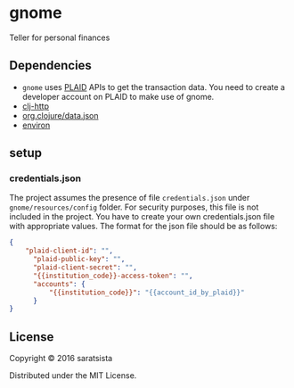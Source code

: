 # gnome

Teller for personal finances

## Dependencies

*   `gnome` uses [PLAID](https://plaid.com) APIs to get the transaction data.
    You need to create a developer account on PLAID to make use of gnome.
*   [clj-http](https://github.com/dakrone/clj-http)
*   [org.clojure/data.json](https://github.com/clojure/data.json)
*   [environ](https://github.com/weavejester/environ)

## setup

### credentials.json

The project assumes the presence of file `credentials.json` under `gnome/resources/config` folder.
For security purposes, this file is not included in the project. You have to create your own credentials.json file
with appropriate values. The format for the json file should be as follows:

```json
{
    "plaid-client-id": "",
      "plaid-public-key": "",
      "plaid-client-secret": "",
      "{{institution_code}}-access-token": "",
      "accounts": {
          "{{institution_code}}": "{{account_id_by_plaid}}"
      }
}
```

## License

Copyright © 2016 saratsista

Distributed under the MIT License.
